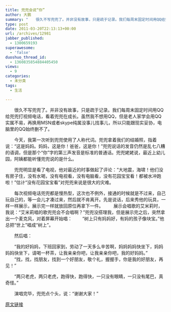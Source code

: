 ```yaml
---
title: 兜兜会说“你”
author: 大鹏
summary: "　　很久不写兜兜了。并非没有故事，只是疏于记录。我们每周末固定时间用QQ给兜兜打视频电话，看着兜兜在成长。虽然我不想用QQ，但是老人家学会用QQ实属不易，再换用MSN或者skype纯属没事儿找事儿，所以只能跟现实妥协，电脑里的QQ始终删不了。"
type: post
date: 2011-03-20T22:13:13+00:00
url: /archives/12981
jabber_published:
  - 1300659193
superawesome:
  - 'false'
duoshuo_thread_id:
  - 1360835854884405450
views:
  - 9
categories:
  - 未分类
tags:
  - 生活

---
```

　　很久不写兜兜了。并非没有故事，只是疏于记录。我们每周末固定时间用QQ给兜兜打视频电话，看着兜兜在成长。虽然我不想用QQ，但是老人家学会用QQ实属不易，再换用MSN或者skype纯属没事儿找事儿，所以只能跟现实妥协，电脑里的QQ始终删不了。
  
　　今天，我第一次听到兜兜使用了人称代词。兜兜拿着我们的结婚照，指着说：“这是妈妈。妈妈，这是你！爸爸，这是你！”兜兜说话的发音仍然是乱七八糟的语调，但是那个“你”字的第三声发音是标准的普通话。兜兜姥姥说，最近上幼儿园，阿姨都能听懂兜兜说的是什么。
  
　　兜兜明显是看了电视，他对最近的时事做起了评论：“大地震，海啸！他们没有房子住，没有水喝，没有电视看，没有电脑看，没有花园宝宝看！都被水冲跑啦！”估计“没有花园宝宝看”对兜兜来说是很大的灾难。
  
　　每次视频电话兜兜都是慢热型，这次也不例外，接通的时候就是不过来，自己玩自己的，等一会儿才凑过来，然后就不肯离开。先是说话，后来秀他的玩具，一样一样展示，展示完一样就放回原位再拿下一件。 　　展示会唱歌的艾米莉时，我说：“艾米莉唱的歌兜兜会不会唱啊？”兜兜没搭理我，但是展示完之后，突然拿出一个麦克风，对着屏幕开始唱： 　　“树上只有妈妈好，有妈的孩子像块宝。”他总把“世上”唱成“树上”。
  
　　然后唱：
  
　　“我的好妈妈，下班回家到，劳动了一天多么辛苦啊，妈妈妈妈快坐下，妈妈妈妈快坐下，请喝一杯茶，让我亲亲你吧，让我亲亲你吧，我的好妈妈。” 　　“找，找，找朋友，找到一个好朋友，敬个礼，握握手，你是我的好朋友，再见！”
  
　　“两只老虎，两只老虎，跑得快，跑得快，一只没有眼睛，一只没有尾巴，真奇怪。”
  
　　演唱完毕，兜兜点个头，说：“谢谢大家！”

[原文链接](http://dapengde.com/archives/12981)

